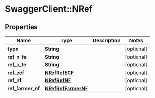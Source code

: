 # SwaggerClient::NRef

## Properties
Name | Type | Description | Notes
------------ | ------------- | ------------- | -------------
**type** | **String** |  | [optional] 
**ref_n_fe** | **String** |  | [optional] 
**ref_c_te** | **String** |  | [optional] 
**ref_ecf** | [**NRefRefECF**](NRefRefECF.md) |  | [optional] 
**ref_nf** | [**NRefRefNF**](NRefRefNF.md) |  | [optional] 
**ref_farmer_nf** | [**NRefRefFarmerNF**](NRefRefFarmerNF.md) |  | [optional] 


